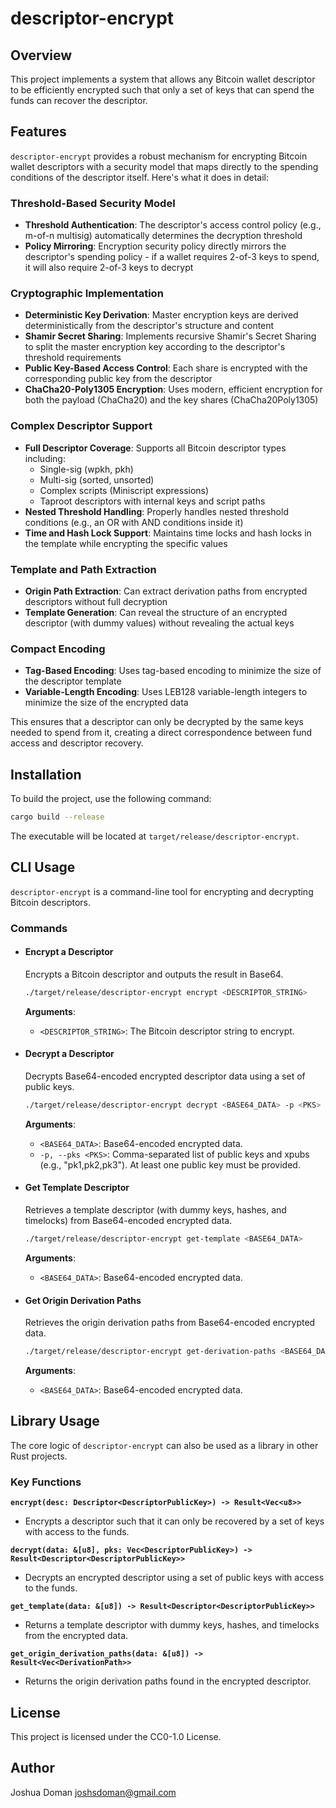 # descriptor-encrypt

## Overview
This project implements a system that allows any Bitcoin wallet descriptor to be efficiently encrypted such that only a set of keys that can spend the funds can recover the descriptor.

## Features

`descriptor-encrypt` provides a robust mechanism for encrypting Bitcoin wallet descriptors with a security model that maps directly to the spending conditions of the descriptor itself. Here's what it does in detail:

### Threshold-Based Security Model
- **Threshold Authentication**: The descriptor's access control policy (e.g., m-of-n multisig) automatically determines the decryption threshold
- **Policy Mirroring**: Encryption security policy directly mirrors the descriptor's spending policy - if a wallet requires 2-of-3 keys to spend, it will also require 2-of-3 keys to decrypt

### Cryptographic Implementation
- **Deterministic Key Derivation**: Master encryption keys are derived deterministically from the descriptor's structure and content
- **Shamir Secret Sharing**: Implements recursive Shamir's Secret Sharing to split the master encryption key according to the descriptor's threshold requirements
- **Public Key-Based Access Control**: Each share is encrypted with the corresponding public key from the descriptor
- **ChaCha20-Poly1305 Encryption**: Uses modern, efficient encryption for both the payload (ChaCha20) and the key shares (ChaCha20Poly1305)

### Complex Descriptor Support
- **Full Descriptor Coverage**: Supports all Bitcoin descriptor types including:
  - Single-sig (wpkh, pkh)
  - Multi-sig (sorted, unsorted)
  - Complex scripts (Miniscript expressions)
  - Taproot descriptors with internal keys and script paths
- **Nested Threshold Handling**: Properly handles nested threshold conditions (e.g., an OR with AND conditions inside it)
- **Time and Hash Lock Support**: Maintains time locks and hash locks in the template while encrypting the specific values

### Template and Path Extraction
- **Origin Path Extraction**: Can extract derivation paths from encrypted descriptors without full decryption
- **Template Generation**: Can reveal the structure of an encrypted descriptor (with dummy values) without revealing the actual keys

### Compact Encoding
- **Tag-Based Encoding**: Uses tag-based encoding to minimize the size of the descriptor template
- **Variable-Length Encoding**: Uses LEB128 variable-length integers to minimize the size of the encrypted data

This ensures that a descriptor can only be decrypted by the same keys needed to spend from it, creating a direct correspondence between fund access and descriptor recovery.

## Installation
To build the project, use the following command:
```bash
cargo build --release
```
The executable will be located at `target/release/descriptor-encrypt`.

## CLI Usage

`descriptor-encrypt` is a command-line tool for encrypting and decrypting Bitcoin descriptors.

### Commands

*   #### Encrypt a Descriptor
    Encrypts a Bitcoin descriptor and outputs the result in Base64.
    ```bash
    ./target/release/descriptor-encrypt encrypt <DESCRIPTOR_STRING>
    ```
    **Arguments**:
    *   `<DESCRIPTOR_STRING>`: The Bitcoin descriptor string to encrypt.

*   #### Decrypt a Descriptor
    Decrypts Base64-encoded encrypted descriptor data using a set of public keys.
    ```bash
    ./target/release/descriptor-encrypt decrypt <BASE64_DATA> -p <PKS>
    ```
    **Arguments**:
    *   `<BASE64_DATA>`: Base64-encoded encrypted data.
    *   `-p, --pks <PKS>`: Comma-separated list of public keys and xpubs (e.g., "pk1,pk2,pk3"). At least one public key must be provided.

*   #### Get Template Descriptor
    Retrieves a template descriptor (with dummy keys, hashes, and timelocks) from Base64-encoded encrypted data.
    ```bash
    ./target/release/descriptor-encrypt get-template <BASE64_DATA>
    ```
    **Arguments**:
    *   `<BASE64_DATA>`: Base64-encoded encrypted data.

*   #### Get Origin Derivation Paths
    Retrieves the origin derivation paths from Base64-encoded encrypted data.
    ```bash
    ./target/release/descriptor-encrypt get-derivation-paths <BASE64_DATA>
    ```
    **Arguments**:
    *   `<BASE64_DATA>`: Base64-encoded encrypted data.

## Library Usage

The core logic of `descriptor-encrypt` can also be used as a library in other Rust projects.

### Key Functions

**`encrypt(desc: Descriptor<DescriptorPublicKey>) -> Result<Vec<u8>>`**
    
* Encrypts a descriptor such that it can only be recovered by a set of keys with access to the funds.

**`decrypt(data: &[u8], pks: Vec<DescriptorPublicKey>) -> Result<Descriptor<DescriptorPublicKey>>`**

* Decrypts an encrypted descriptor using a set of public keys with access to the funds.

**`get_template(data: &[u8]) -> Result<Descriptor<DescriptorPublicKey>>`**

* Returns a template descriptor with dummy keys, hashes, and timelocks from the encrypted data.

**`get_origin_derivation_paths(data: &[u8]) -> Result<Vec<DerivationPath>>`**

* Returns the origin derivation paths found in the encrypted descriptor.

## License
This project is licensed under the CC0-1.0 License.

## Author
Joshua Doman <joshsdoman@gmail.com>